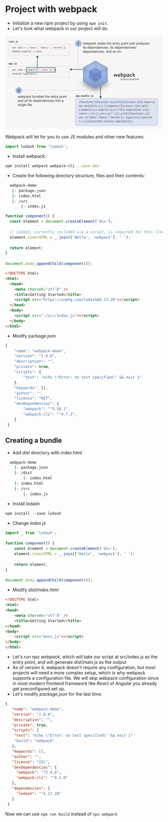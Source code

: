 # Project with webpack

* Initialize a new npm project by using `npm init`.
* Let's look what webpack in our project will do.

![Webpack overview](./images/webpack_overview.png)

Webpack will let for you to use JS modules and other new features:

```js
import lodash from 'lodash';
```

* Install webpack:

```bash
npm install webpack webpack-cli --save-dev
```

* Create the following directory structure, files and their contents:

```bash
  webpack-demo
   |- package.json
   |- index.html
   |- /src
       |- index.js
```

```js
function component() {
  const element = document.createElement('div');

  // Lodash, currently included via a script, is required for this line to work
  element.innerHTML = _.join(['Hello', 'webpack'], ' ');

  return element;
}

document.body.appendChild(component());
```

```html
<!DOCTYPE html>
<html>
  <head>
    <meta charset="utf-8" />
    <title>Getting Started</title>
    <script src="https://unpkg.com/lodash@4.17.20"></script>
  </head>
  <body>
    <script src="./src/index.js"></script>
  </body>
</html>
```

* Modify package.json

```js
{
    "name": "webpack-demo",
    "version": "1.0.0",
    "description": "",
    "private": true,
    "scripts": {
        "test": "echo \"Error: no test specified\" && exit 1"
    },
    "keywords": [],
    "author": "",
    "license": "MIT",
    "devDependencies": {
        "webpack": "^5.38.1",
        "webpack-cli": "^4.7.2",
    }
 }
```

Creating a bundle
---

* Add *dist* directory with index.html

```bash
  webpack-demo
    |- package.json
    |- /dist
        |- index.html
    |- index.html
    |- /src
        |- index.js
```

* Install lodash

```js
npm install --save lodash
```

* Change *index.js*

```js
import _ from 'lodash';

function component() {
    const element = document.createElement('div');
    element.innerHTML = _.join(['Hello', 'webpack'], ' ');

    return element;
}

document.body.appendChild(component());
```

* Modify *dist/index.html*

```html
<!DOCTYPE html>
<html>
<head>
    <meta charset="utf-8" />
    <title>Getting Started</title>
</head>
<body>
    <script src="main.js"></script>
</body>
</html>
```

* Let's run *npx webpack*, which will take our script at src/index.js as the entry point, and will generate dist/main.js as the output.
* As of version 4, webpack doesn't require any configuration, but most projects will need a more complex setup, which is why webpack supports a configuration file. We will skip webpack configuration since in most modern frontend framework like *React* of *Angular* you already get preconfigured set up.
* Let's modify *package.json* for the last time:

```json
{
   "name": "webpack-demo",
   "version": "1.0.0",
   "description": "",
   "private": true,
   "scripts": {
    "test": "echo \"Error: no test specified\" && exit 1"
    "build": "webpack"
   },
   "keywords": [],
   "author": "",
   "license": "ISC",
   "devDependencies": {
     "webpack": "^5.4.0",
     "webpack-cli": "^4.2.0"
   },
   "dependencies": {
     "lodash": "^4.17.20"
   }
 }
```

Now we can use `npm run build` instead of `npx webpack`
